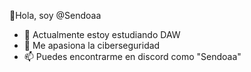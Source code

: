👋Hola, soy @Sendoaa
- 🌱 Actualmente estoy estudiando DAW
- 👀 Me apasiona la ciberseguridad
- 📫 Puedes encontrarme en discord como "Sendoaa"
